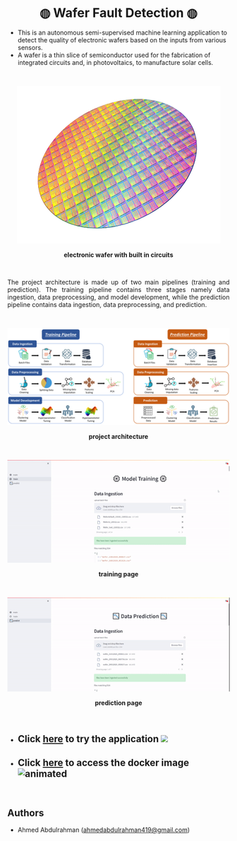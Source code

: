<h1 align="center"> <b> ◍ Wafer Fault Detection ◍ </b></h1>

- This is an autonomous semi-supervised machine learning application to detect the quality of electronic wafers based on the inputs from various sensors.
- A wafer is a thin slice of semiconductor used for the fabrication of integrated circuits and, in photovoltaics, to manufacture solar cells.

<br />
<p align="center"> 
    <img src=./demo/Picture1.png />  
</p>
<p align="center"> 
  <b> electronic wafer with built in circuits </b> 
</p>

<br />
<p align="justify"> The project architecture is made up of two main pipelines (training and prediction). The training pipeline contains three stages namely data ingestion, data preprocessing, and model development, while the prediction pipeline contains data ingestion, data preprocessing, and prediction. </p>

<br />
<p align="center"> 
    <img src=./demo/Picture2.png /> 
</p>
<p align="center"> 
  <b> project architecture </b>
</p>

<br />
<p align="center">
  <img src=./demo/train.gif alt="animated" />
</p>
<p align="center">
  <b> training page </b>
</p>

<br />
<p align="center">
  <img src=./demo/predict.gif alt="animated" />
</p>
<p align="center">
  <b> prediction page </b>
</p>

<br />

- <h2><b> Click <a href="https://waferfaultdetection0357.herokuapp.com/"  target="_blank">here</a> to try the application </b><img src="https://emojis.slackmojis.com/emojis/images/1600706728/10521/meow_code.gif?1600706728" width="25"/> </h2>  

- <h2><b> Click <a href="https://hub.docker.com/r/ahmed0357/waferfaultdetection" target="_blank">here</a> to access the docker image </b><img  src="https://img.icons8.com/fluency/344/docker.png" alt="animated" width="25"/> </h2>  

<br />
<h2><b> Authors </b></h2>



- Ahmed Abdulrahman (ahmedabdulrahman419@gmail.com)
